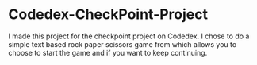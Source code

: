 # Codedex-CheckPoint-Project
I made this project for the checkpoint project on Codedex. I chose to do a simple text based rock paper scissors game from which allows you to choose to start the game and if you want to keep continuing.
